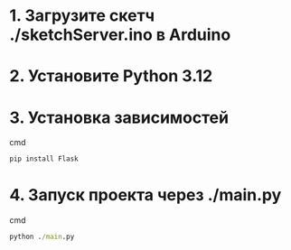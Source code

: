 # 1. Загрузите скетч ./sketchServer.ino в Arduino
# 2. Установите Python 3.12
# 3. Установка зависимостей
cmd
```cmd
pip install Flask
```
# 4. Запуск проекта через ./main.py
cmd
```cmd
python ./main.py
```